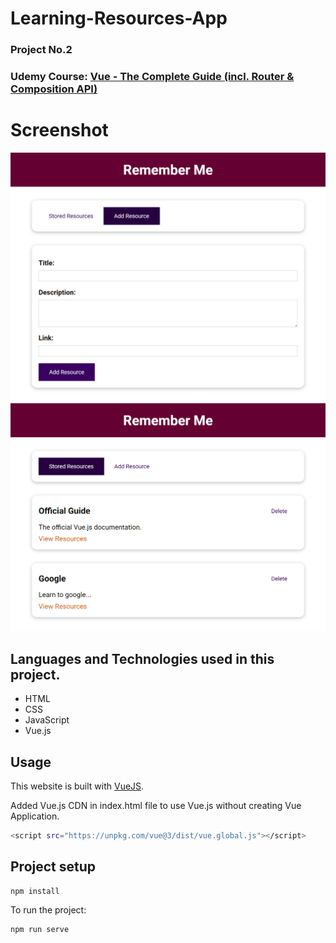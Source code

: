 # Learning-Resources-App
### Project No.2
### Udemy Course: [Vue - The Complete Guide (incl. Router & Composition API)](https://www.udemy.com/course/vuejs-2-the-complete-guide/)

# Screenshot
<img src="./src/images/screen1.png" />
<img src="./src/images/screen2.png" />


## Languages and Technologies used in this project.

- HTML
- CSS 
- JavaScript
- Vue.js

## Usage

This website is built with [VueJS](https://vuejs.org/).

Added Vue.js CDN in index.html file to use Vue.js without creating Vue Application.

```bash
<script src="https://unpkg.com/vue@3/dist/vue.global.js"></script>
```

## Project setup
```
npm install
```

To run the project:
```bash
npm run serve
```